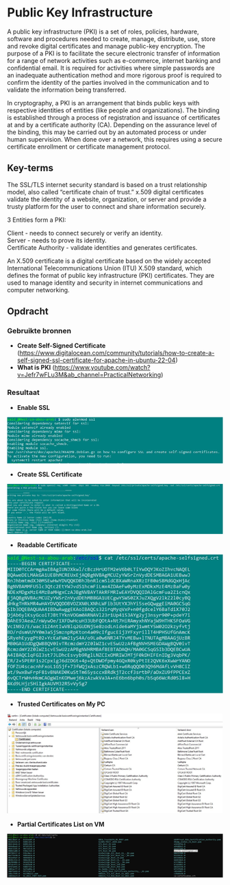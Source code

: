 # Public Key Infrastructure

A public key infrastructure (PKI) is a set of roles, policies, hardware, software and procedures needed to create, manage, distribute, use, store and revoke digital certificates and manage public-key encryption. The purpose of a PKI is to facilitate the secure electronic transfer of information for a range of network activities such as e-commerce, internet banking and confidential email. It is required for activities where simple passwords are an inadequate authentication method and more rigorous proof is required to confirm the identity of the parties involved in the communication and to validate the information being transferred. 

In cryptography, a PKI is an arrangement that binds public keys with respective identities of entities (like people and organizations). The binding is established through a process of registration and issuance of certificates at and by a certificate authority (CA). Depending on the assurance level of the binding, this may be carried out by an automated process or under human supervision. When done over a network, this requires using a secure certificate enrollment or certificate management protocol.

## Key-terms

The SSL/TLS internet security standard is based on a trust relationship model, also called “certificate chain of trust.” x.509 digital certificates validate the identity of a website, organization, or server and provide a trusty platform for the user to connect and share information securely.

3 Entities form a PKI:

Client - needs to connect securely or verify an identity.  
Server - needs to prove its identity.  
Certificate Authority - validate identities and generates certificates.

An X.509 certificate is a digital certificate based on the widely accepted International Telecommunications Union (ITU) X.509 standard, which defines the format of public key infrastructure (PKI) certificates. They are used to manage identity and security in internet communications and computer networking.

## Opdracht
### Gebruikte bronnen
* __Create Self-Signed Certificate__ (https://www.digitalocean.com/community/tutorials/how-to-create-a-self-signed-ssl-certificate-for-apache-in-ubuntu-22-04)
* __What is PKI__ (https://www.youtube.com/watch?v=Jefr7wFLu3M&ab_channel=PracticalNetworking)

### Resultaat

* __Enable SSL__

![Alt text](../00_includes/03_enableSSL.JPG)

* __Create SSL Certificate__

![Alt text](../00_includes/03_createCert.JPG)

* __Readable Certificate__

![Alt text](../00_includes/03_ReadCert.JPG)

* __Trusted Certificates on My PC__

![Alt text](../00_includes/03_PersonalCerts.JPG)

* __Partial Certificates List on VM__

![Alt text](../00_includes/03_VMcertCreated.JPG)